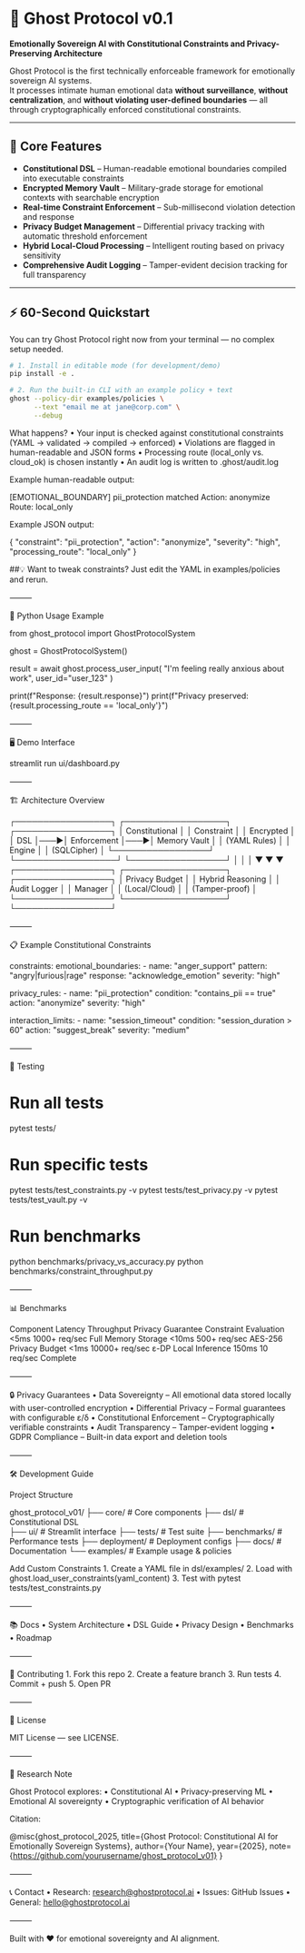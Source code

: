 
# 👻 Ghost Protocol v0.1

**Emotionally Sovereign AI with Constitutional Constraints and Privacy-Preserving Architecture**

Ghost Protocol is the first technically enforceable framework for emotionally sovereign AI systems.  
It processes intimate human emotional data **without surveillance**, **without centralization**, and **without violating user-defined boundaries** — all through cryptographically enforced constitutional constraints.

---

## 🎯 Core Features

- **Constitutional DSL** – Human-readable emotional boundaries compiled into executable constraints
- **Encrypted Memory Vault** – Military-grade storage for emotional contexts with searchable encryption
- **Real-time Constraint Enforcement** – Sub-millisecond violation detection and response
- **Privacy Budget Management** – Differential privacy tracking with automatic threshold enforcement
- **Hybrid Local-Cloud Processing** – Intelligent routing based on privacy sensitivity
- **Comprehensive Audit Logging** – Tamper-evident decision tracking for full transparency

---

## ⚡ 60-Second Quickstart

You can try Ghost Protocol right now from your terminal — no complex setup needed.

```bash
# 1. Install in editable mode (for development/demo)
pip install -e .

# 2. Run the built-in CLI with an example policy + text
ghost --policy-dir examples/policies \
      --text "email me at jane@corp.com" \
      --debug
```
What happens?
	•	Your input is checked against constitutional constraints (YAML → validated → compiled → enforced)
	•	Violations are flagged in human-readable and JSON forms
	•	Processing route (local_only vs. cloud_ok) is chosen instantly
	•	An audit log is written to .ghost/audit.log

Example human-readable output:

[EMOTIONAL_BOUNDARY] pii_protection matched
Action: anonymize
Route: local_only

Example JSON output:

{
  "constraint": "pii_protection",
  "action": "anonymize",
  "severity": "high",
  "processing_route": "local_only"
}

##💡 Want to tweak constraints? Just edit the YAML in examples/policies and rerun.

⸻

🚀 Python Usage Example

from ghost_protocol import GhostProtocolSystem

ghost = GhostProtocolSystem()

result = await ghost.process_user_input(
    "I'm feeling really anxious about work",
    user_id="user_123"
)

print(f"Response: {result.response}")
print(f"Privacy preserved: {result.processing_route == 'local_only'}")


⸻

🖥️ Demo Interface

streamlit run ui/dashboard.py


⸻

🏗️ Architecture Overview

┌─────────────────┐    ┌──────────────────┐    ┌─────────────────┐
│  Constitutional │    │   Constraint     │    │   Encrypted     │
│      DSL        │───▶│   Enforcement    │───▶│  Memory Vault   │
│   (YAML Rules)  │    │     Engine       │    │  (SQLCipher)    │
└─────────────────┘    └──────────────────┘    └─────────────────┘
         │                        │                        │
         ▼                        ▼                        ▼
┌─────────────────┐    ┌──────────────────┐    ┌─────────────────┐
│ Privacy Budget  │    │ Hybrid Reasoning │    │  Audit Logger   │
│    Manager      │    │   (Local/Cloud)  │    │ (Tamper-proof)  │
└─────────────────┘    └──────────────────┘    └─────────────────┘


⸻

📋 Example Constitutional Constraints

constraints:
  emotional_boundaries:
    - name: "anger_support"
      pattern: "angry|furious|rage"
      response: "acknowledge_emotion"
      severity: "high"

  privacy_rules:
    - name: "pii_protection"
      condition: "contains_pii == true"
      action: "anonymize"
      severity: "high"

  interaction_limits:
    - name: "session_timeout" 
      condition: "session_duration > 60"
      action: "suggest_break"
      severity: "medium"


⸻

🧪 Testing

# Run all tests
pytest tests/

# Run specific tests
pytest tests/test_constraints.py -v
pytest tests/test_privacy.py -v
pytest tests/test_vault.py -v

# Run benchmarks
python benchmarks/privacy_vs_accuracy.py
python benchmarks/constraint_throughput.py


⸻

📊 Benchmarks

Component	Latency	Throughput	Privacy Guarantee
Constraint Evaluation	<5ms	1000+ req/sec	Full
Memory Storage	<10ms	500+ req/sec	AES-256
Privacy Budget	<1ms	10000+ req/sec	ε-DP
Local Inference	150ms	10 req/sec	Complete


⸻

🔒 Privacy Guarantees
	•	Data Sovereignty – All emotional data stored locally with user-controlled encryption
	•	Differential Privacy – Formal guarantees with configurable ε/δ
	•	Constitutional Enforcement – Cryptographically verifiable constraints
	•	Audit Transparency – Tamper-evident logging
	•	GDPR Compliance – Built-in data export and deletion tools

⸻

🛠️ Development Guide

Project Structure

ghost_protocol_v01/
├── core/                 # Core components
├── dsl/                  # Constitutional DSL  
├── ui/                   # Streamlit interface
├── tests/                # Test suite
├── benchmarks/           # Performance tests
├── deployment/           # Deployment configs
├── docs/                 # Documentation
└── examples/             # Example usage & policies

Add Custom Constraints
	1.	Create a YAML file in dsl/examples/
	2.	Load with ghost.load_user_constraints(yaml_content)
	3.	Test with pytest tests/test_constraints.py

⸻

📚 Docs
	•	System Architecture
	•	DSL Guide
	•	Privacy Design
	•	Benchmarks
	•	Roadmap

⸻

🤝 Contributing
	1.	Fork this repo
	2.	Create a feature branch
	3.	Run tests
	4.	Commit + push
	5.	Open PR

⸻

📄 License

MIT License — see LICENSE.

⸻

🔬 Research Note

Ghost Protocol explores:
	•	Constitutional AI
	•	Privacy-preserving ML
	•	Emotional AI sovereignty
	•	Cryptographic verification of AI behavior

Citation:

@misc{ghost_protocol_2025,
  title={Ghost Protocol: Constitutional AI for Emotionally Sovereign Systems},
  author={Your Name},
  year={2025},
  note={https://github.com/yourusername/ghost_protocol_v01}
}


⸻

📞 Contact
	•	Research: research@ghostprotocol.ai
	•	Issues: GitHub Issues
	•	General: hello@ghostprotocol.ai

⸻

Built with ❤️ for emotional sovereignty and AI alignment.
